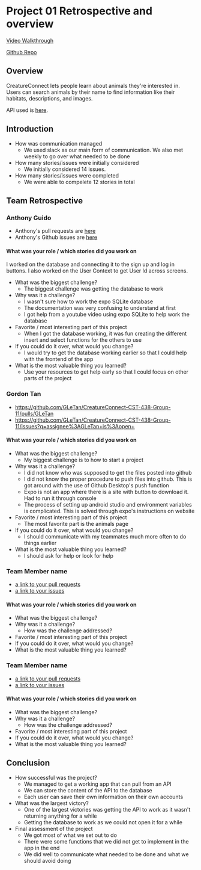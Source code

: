 # Project 01 Retrospective and overview

[Video Walkthrough](https://www.youtube.com/watch?v=KDntyoOIiss&ab_channel=Rumkkee) 

[Github Repo](https://github.com/GLeTan/CreatureConnect-CST-438-Group-11)

## Overview

CreatureConnect lets people learn about animals they're interested in.
Users can search animals by their name to find information like their habitats, descriptions, and images.

API used is [here](https://en.wikipedia.org/w/api.php).

## Introduction

* How was communication managed
    * We used slack as our main form of communication. We also met 
        weekly to go over what needed to be done
* How many stories/issues were initially considered
    * We initially considered 14 issues.
* How many stories/issues were completed
    * We were able to compelete 12 stories in total

## Team Retrospective

### Anthony Guido
* Anthony's pull requests are [here](https://github.com/GLeTan/CreatureConnect-CST-438-Group-11/pulls/anthony-g-07)
* Anthony's Github issues are [here](https://github.com/GLeTan/CreatureConnect-CST-438-Group-11/issues?q=assignee%3Aanthony-g-07+is%3Aopen+)

#### What was your role / which stories did you work on
I worked on the database and connecting it to the sign up and log in buttons. I
also worked on the User Context to get User Id across screens.

+ What was the biggest challenge? 
  + The biggest  challenge was getting the database to work
+ Why was it a challenge?
  + I wasn't sure how to work the expo SQLite database
  + The documentation was very confusing to understand at first
  + I got help from a youtube video using expo SQLite to help work the database
+ Favorite / most interesting part of this project
  + When I got the database working, it was fun creating the different insert and select functions for the others to use
+ If you could do it over, what would you change?
  + I would try to get the database working earlier so that I could help with the frontend of the app
+ What is the most valuable thing you learned?
  + Use your resources to get help early so that I could focus on other parts of the project

### Gordon Tan

- https://github.com/GLeTan/CreatureConnect-CST-438-Group-11/pulls/GLeTan
- https://github.com/GLeTan/CreatureConnect-CST-438-Group-11/issues?q=assignee%3AGLeTan+is%3Aopen+

#### What was your role / which stories did you work on

+ What was the biggest challenge?
  + My biggest challenge is to how to start a project
+ Why was it a challenge?
  + I did not know who was supposed to get the files posted into github
  + I did not know the proper procedure to push files into github. This is got around with the use of Github Desktop's push function
  + Expo is not an app where there is a site with button to download it. Had to run it through console
  + The process of setting up android studio and environment variables is complicated. This is solved through expo's instructions on website
+ Favorite / most interesting part of this project
   + The most favorite part is the animals page
+ If you could do it over, what would you change?
   + I should communicate with my teammates much more often to do things earlier
+ What is the most valuable thing you learned?
   + I should ask for help or look for help

### Team Member name

- [a link to your pull requests]()
- [a link to your issues]()

#### What was your role / which stories did you work on

+ What was the biggest challenge? 
+ Why was it a challenge?
  + How was the challenge addressed?
+ Favorite / most interesting part of this project
+ If you could do it over, what would you change?
+ What is the most valuable thing you learned?

### Team Member name

- [a link to your pull requests]()
- [a link to your issues]()

#### What was your role / which stories did you work on

+ What was the biggest challenge? 
+ Why was it a challenge?
  + How was the challenge addressed?
+ Favorite / most interesting part of this project
+ If you could do it over, what would you change?
+ What is the most valuable thing you learned?

## Conclusion

- How successful was the project?
  - We managed to get a working app that can pull from an API
  - We can store the content of the API to the database
  - Each user can save their own information on their own accounts
- What was the largest victory?
  - One of the largest victories was getting the API to work as it wasn't returning anything for a while
  - Getting the database to work as we could not open it for a while
- Final assessment of the project
  - We got most of what we set out to do
  - There were some functions that we did not get to implement in the app in the end
  - We did well to communicate what needed to be done and what we should avoid doing
